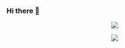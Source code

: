 ### Hi there 👋

<div align="center">
  
![](http://github-profile-summary-cards.vercel.app/api/cards/profile-details?username=UDONGSALI&theme=2077)
 
![](http://github-profile-summary-cards.vercel.app/api/cards/repos-per-language?username=UDONGSALI&theme=default)

</div>
<!--
**UDONGSALI/UDONGSALI** is a ✨ _special_ ✨ repository because its `README.md` (this file) appears on your GitHub profile.

Here are some ideas to get you started:

- 🔭 I’m currently working on ...
- 🌱 I’m currently learning ...
- 👯 I’m looking to collaborate on ...
- 🤔 I’m looking for help with ...
- 💬 Ask me about ...
- 📫 How to reach me: ...
- 😄 Pronouns: ...
- ⚡ Fun fact: ...
-->
